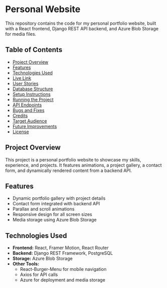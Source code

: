 # Personal Website

This repository contains the code for my personal portfolio website, built with a React frontend, Django REST API backend, and Azure Blob Storage for media files.

## Table of Contents
- [Project Overview](#project-overview)
- [Features](#features)
- [Technologies Used](#technologies-used)
- [Live Link](#live-link)
- [User Stories](#user-stories)
- [Database Structure](#database-structure)
- [Setup Instructions](#setup-instructions)
- [Running the Project](#running-the-project)
- [API Endpoints](#api-endpoints)
- [Bugs and Fixes](#bugs-and-fixes)
- [Credits](#credits)
- [Target Audience](#target-audience)
- [Future Improvements](#future-improvements)
- [License](#license)

## Project Overview
This project is a personal portfolio website to showcase my skills, experience, and projects. It features animations, a project gallery, a contact form, and dynamically rendered content from a backend API.

## Features
- Dynamic portfolio gallery with project details
- Contact form integrated with backend API
- Parallax and scroll animations
- Responsive design for all screen sizes
- Media storage using Azure Blob Storage

## Technologies Used
- **Frontend:** React, Framer Motion, React Router
- **Backend:** Django REST Framework, PostgreSQL
- **Storage:** Azure Blob Storage
- **Other Tools:**
  - React-Burger-Menu for mobile navigation
  - Axios for API calls
  - Azure for deployment and media storage